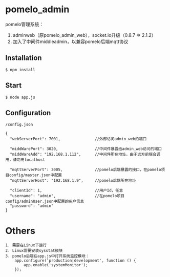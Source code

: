 # pomelo_admin

pomelo管理系统：
1. adminweb（原pomelo_admin_web），socket.io升级（0.8.7 => 2.1.2）
2. 加入了中间件middleadmin，以兼容pomelo后端mqtt协议

## Installation

    $ npm install
	
## Start
    $ node app.js
	
## Configuration 
    /config.json
   
    {
	  "webServerPort": 7001,               //外部访问admin_web的端口

	  "middWarePort": 3020,                //中间件暴露给admin_web访问的端口
	  "middWareAdd": "192.168.1.112",      //中间件所在地址，由于远方前端会调用，请勿用localhost

	  "mqttServerPort": 3005,              //pomelo后端暴露的接口，在pomelo项目config/master.json中配置
	  "mqttServerHost": "192.168.1.9",     //pomelo后端所在地址
  
	  "clientId": 1,                       //用户Id，任意
	  "username": "admin",                 //在pomelo项目config/adminUser.json中配置的用户信息
	  "password": "admin"                   
	}
	
# Others
    1. 需要在Linux下运行
	2. Linux需要安装sysstat模块
	3. pomelo后端在app.js中打开系统监控模块：
		app.configure('production|development', function () {
			app.enable('systemMonitor');
		});